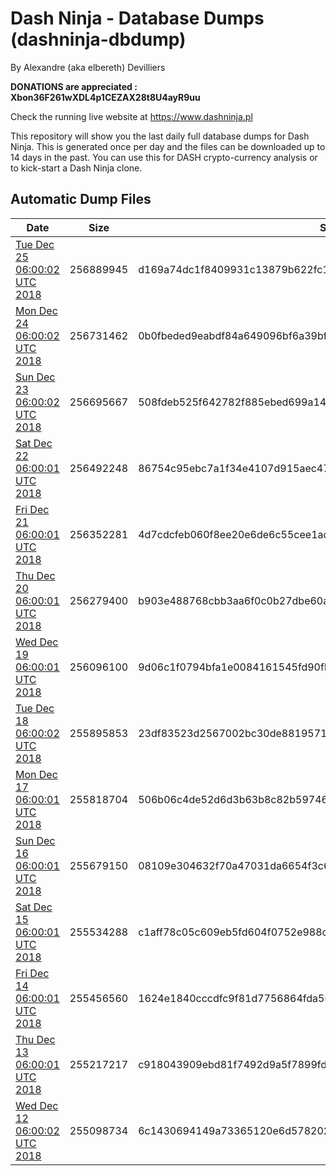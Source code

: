 # Dash Ninja - Database Dumps (dashninja-dbdump)
By Alexandre (aka elbereth) Devilliers

**DONATIONS are appreciated : Xbon36F261wXDL4p1CEZAX28t8U4ayR9uu**

Check the running live website at https://www.dashninja.pl

This repository will show you the last daily full database dumps for Dash Ninja. This is generated once per day and the files can be downloaded up to 14 days in the past.
You can use this for DASH crypto-currency analysis or to kick-start a Dash Ninja clone.


## Automatic Dump Files
| Date | Size | SHA256 |
|--|--|--|
| [Tue Dec 25 06:00:02 UTC 2018](https://transfer.sh/MHKY2/dashninja-dbdump-20181225070002.tar.bz2) | 256889945 | d169a74dc1f8409931c13879b622fc1f1ba22d78fce77e3d7491a63317e83294 | 
| [Mon Dec 24 06:00:02 UTC 2018](https://transfer.sh/15KD5H/dashninja-dbdump-20181224070002.tar.bz2) | 256731462 | 0b0fbeded9eabdf84a649096bf6a39bf70b74adaa8b1373611dc727e7bce31ca | 
| [Sun Dec 23 06:00:02 UTC 2018](https://transfer.sh/UA3oL/dashninja-dbdump-20181223070002.tar.bz2) | 256695667 | 508fdeb525f642782f885ebed699a14b6c7a3a9c62559d7a55471e6c5b91837b | 
| [Sat Dec 22 06:00:01 UTC 2018](https://transfer.sh/tdivN/dashninja-dbdump-20181222070001.tar.bz2) | 256492248 | 86754c95ebc7a1f34e4107d915aec47f529ce5a4b8219958de4f37489201d5ae | 
| [Fri Dec 21 06:00:01 UTC 2018](https://transfer.sh/LiB25/dashninja-dbdump-20181221070001.tar.bz2) | 256352281 | 4d7cdcfeb060f8ee20e6de6c55cee1ac80a91877521a9e231fb22a4860877d9f | 
| [Thu Dec 20 06:00:01 UTC 2018](https://transfer.sh/10xuEN/dashninja-dbdump-20181220070001.tar.bz2) | 256279400 | b903e488768cbb3aa6f0c0b27dbe60a86f773a94697328e7034df9508d3d0383 | 
| [Wed Dec 19 06:00:01 UTC 2018](https://transfer.sh/U4G9b/dashninja-dbdump-20181219070001.tar.bz2) | 256096100 | 9d06c1f0794bfa1e0084161545fd90fb8355f7c3b7e914403c934678778be0f2 | 
| [Tue Dec 18 06:00:02 UTC 2018](https://transfer.sh/NGH64/dashninja-dbdump-20181218070002.tar.bz2) | 255895853 | 23df83523d2567002bc30de88195716fa9672d8dbb5e6af6f63bfd0eb82f49f3 | 
| [Mon Dec 17 06:00:01 UTC 2018](https://transfer.sh/tGfsd/dashninja-dbdump-20181217070001.tar.bz2) | 255818704 | 506b06c4de52d6d3b63b8c82b5974684ad4784ad48d8df70dca56e45e33cbddf | 
| [Sun Dec 16 06:00:01 UTC 2018](https://transfer.sh/qf83M/dashninja-dbdump-20181216070001.tar.bz2) | 255679150 | 08109e304632f70a47031da6654f3c615da3fbbe8720ce2675dd2d76c8992c56 | 
| [Sat Dec 15 06:00:01 UTC 2018](https://transfer.sh/50S8J/dashninja-dbdump-20181215070001.tar.bz2) | 255534288 | c1aff78c05c609eb5fd604f0752e988cabd3d794add2c29c77ed1c54a41879ae | 
| [Fri Dec 14 06:00:01 UTC 2018](https://transfer.sh/SzNsJ/dashninja-dbdump-20181214070001.tar.bz2) | 255456560 | 1624e1840cccdfc9f81d7756864fda508d948778e2d18b5b72e2bea6b86e6e2a | 
| [Thu Dec 13 06:00:01 UTC 2018](https://transfer.sh/pk7Vb/dashninja-dbdump-20181213070001.tar.bz2) | 255217217 | c918043909ebd81f7492d9a5f7899fd01865169f9d993340d0d099ae9156ec56 | 
| [Wed Dec 12 06:00:02 UTC 2018](https://transfer.sh/CFWZj/dashninja-dbdump-20181212070002.tar.bz2) | 255098734 | 6c1430694149a73365120e6d5782029660c8d87ab968a39e05ea4c55c80b76e4 | 
